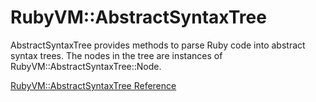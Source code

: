# RubyVM::AbstractSyntaxTree

AbstractSyntaxTree provides methods to parse Ruby code into abstract syntax
trees. The nodes in the tree are instances of
RubyVM::AbstractSyntaxTree::Node.

[RubyVM::AbstractSyntaxTree Reference](https://ruby-doc.org/core-2.6/RubyVM/AbstractSyntaxTree.html)
